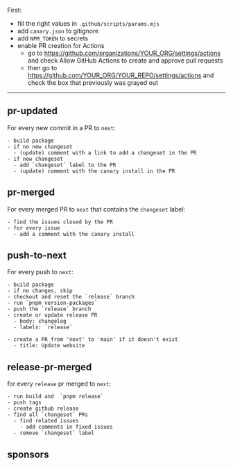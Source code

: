 First:

- fill the right values in `.github/scripts/params.mjs`
- add `canary.json` to gitignore
- add `NPM_TOKEN` to secrets
- enable PR creation for Actions
  - go to https://github.com/organizations/YOUR_ORG/settings/actions and check Allow GitHub Actions to create and approve pull requests
  - then go to https://github.com/YOUR_ORG/YOUR_REPO/settings/actions and check the box that previously was grayed out

---

## pr-updated

For every new commit in a PR to `next`:

```
- build package
- if no new changeset
  - (update) comment with a link to add a changeset in the PR
- if new changeset
  - add `changeset` label to the PR
  - (update) comment with the canary install in the PR
```

## pr-merged

For every merged PR to `next` that contains the `changeset` label:

```
- find the issues closed by the PR
- for every issue
  - add a comment with the canary install
```

## push-to-next

For every push to `next`:

```
- build package
- if no changes, skip
- checkout and reset the `release` branch
- run `pnpm version-packages`
- push the `release` branch
- create or update release PR
  - body: changelog
  - labels: `release`
```

```
- create a PR from 'next' to 'main' if it doesn't exist
  - title: Update website
```

## release-pr-merged

for every `release` pr merged to `next`:

```
- run build and  `pnpm release`
- push tags
- create github release
- find all `changeset` PRs
  - find related issues
    - add comments in fixed issues
  - remove `changeset` label
```

## sponsors
